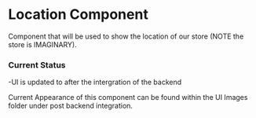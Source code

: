 # Location Component
Component that will be used to show the location of our store (NOTE the store is IMAGINARY).

### Current Status
-UI is updated to after the intergration of the backend

Current Appearance of this component can be found within the UI Images folder under post backend integration.